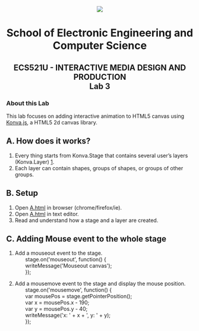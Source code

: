 <div align="center">
  <img src="https://www.qmul.ac.uk/blizard/media/blizard/images/logos/QMUL_White.png" />

# School of Electronic Engineering and Computer  Science

## ECS521U - INTERACTIVE MEDIA DESIGN AND PRODUCTION</br>Lab 3
</div>

### About this Lab
This lab focuses on adding interactive animation to HTML5 canvas using [Konva.js](https://konvajs.org/), a HTML5 2d canvas library.

## A. How does it works?
1. Every thing starts from Konva.Stage that contains several user’s layers (Konva.Layer) [1](https://konvajs.org/docs/overview.html). 
2. Each layer can contain shapes, groups of shapes, or groups of other groups.

## B. Setup
1. Open [A.html](https://github.com/expertofvision/ECS521-Interactive-Media-Design-and-Production-Labs-Work-FALL-2020-/blob/master/lab-05/A.html) in browser (chrome/firefox/ie).
2. Open [A.html](https://github.com/expertofvision/ECS521-Interactive-Media-Design-and-Production-Labs-Work-FALL-2020-/blob/master/lab-05/A.html) in text editor.
3. Read and understand how a stage and a layer are created.

## C. Adding Mouse event to the whole stage
1. Add a mouseout event to the stage. <br/> 
    &nbsp;&nbsp;&nbsp;&nbsp;&nbsp;&nbsp; stage.on('mouseout', function() { <br/>
    &nbsp;&nbsp;&nbsp;&nbsp;&nbsp;&nbsp; writeMessage('Mouseout canvas'); <br/>
    &nbsp;&nbsp;&nbsp;&nbsp;&nbsp;&nbsp; });

2. Add a mousemove event to the stage and display the mouse position. <br/>
    &nbsp;&nbsp;&nbsp;&nbsp;&nbsp;&nbsp; stage.on('mousemove', function() { <br/>
    &nbsp;&nbsp;&nbsp;&nbsp;&nbsp;&nbsp; var mousePos = stage.getPointerPosition(); <br/>
    &nbsp;&nbsp;&nbsp;&nbsp;&nbsp;&nbsp; var x = mousePos.x - 190; <br/>
    &nbsp;&nbsp;&nbsp;&nbsp;&nbsp;&nbsp; var y = mousePos.y - 40; <br/>
    &nbsp;&nbsp;&nbsp;&nbsp;&nbsp;&nbsp; writeMessage('x: ' + x + ', y: ' + y); <br/>
    &nbsp;&nbsp;&nbsp;&nbsp;&nbsp;&nbsp; }); <br/>



